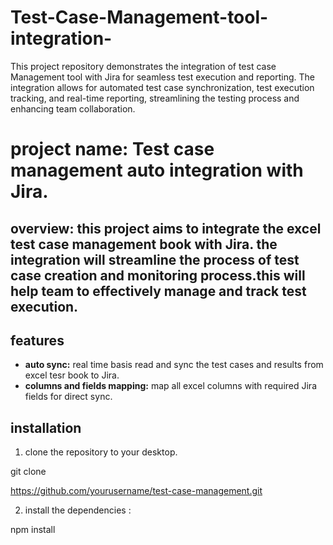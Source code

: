 # Test-Case-Management-tool-integration-
This project repository demonstrates the integration of test case Management tool with Jira for seamless test execution and reporting. The integration allows for automated test case synchronization, test execution tracking, and real-time reporting, streamlining the testing process and enhancing team collaboration.

# project name: Test case management auto integration with Jira.

## overview: this project aims to integrate the excel test case management book with Jira. the integration  will streamline the process of test case creation and monitoring process.this will help team to effectively manage and track test execution.

## features
- **auto sync:** real time basis read and sync the test cases and results from excel tesr book to Jira.
- **columns and fields mapping:** map all excel columns with required Jira fields for direct sync.

## installation 
1. clone the repository to your desktop.

git clone

https://github.com/yourusername/test-case-management.git

2. install the dependencies :

npm install

